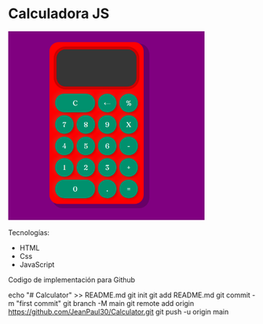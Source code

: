 # Calculadora JS

<img src="img/calc.png" alt="drawing" width="400"/>


Tecnologías:
- HTML
- Css
- JavaScript

Codigo de implementación para Github

echo "# Calculator" >> README.md
git init
git add README.md
git commit -m "first commit"
git branch -M main
git remote add origin https://github.com/JeanPaul30/Calculator.git
git push -u origin main
